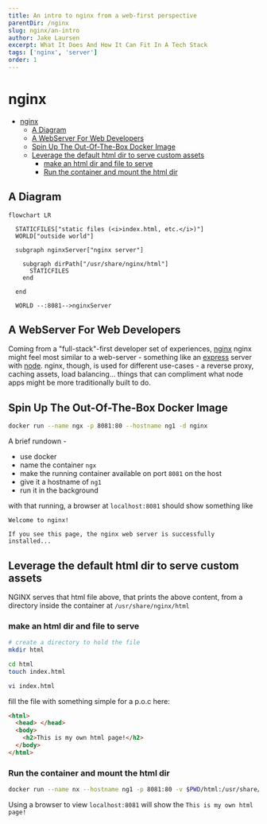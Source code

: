```yaml
---
title: An intro to nginx from a web-first perspective
parentDir: /nginx
slug: nginx/an-intro
author: Jake Laursen
excerpt: What It Does And How It Can Fit In A Tech Stack
tags: ['nginx', 'server']
order: 1
---
```


# nginx

- [nginx](#nginx)
  - [A Diagram](#a-diagram)
  - [A WebServer For Web Developers](#a-webserver-for-web-developers)
  - [Spin Up The Out-Of-The-Box Docker Image](#spin-up-the-out-of-the-box-docker-image)
  - [Leverage the default html dir to serve custom assets](#leverage-the-default-html-dir-to-serve-custom-assets)
    - [make an html dir and file to serve](#make-an-html-dir-and-file-to-serve)
    - [Run the container and mount the html dir](#run-the-container-and-mount-the-html-dir)

## A Diagram

```mermaid
flowchart LR

  STATICFILES["static files (<i>index.html, etc.</i>)"]
  WORLD["outside world"]

  subgraph nginxServer["nginx server"]

    subgraph dirPath["/usr/share/nginx/html"]
      STATICFILES
    end

  end

  WORLD --:8081-->nginxServer
```

## A WebServer For Web Developers

Coming from a "full-stack"-first developer set of experiences, [nginx](https://www.nginx.com/resources/glossary/nginx/) nginx might feel most similar to a web-server - something like an [express](https://expressjs.com/) server with [node](https://nodejs.org/en/). nginx, though, is used for different use-cases - a reverse proxy, caching assets, load balancing... things that can compliment what node apps might be more traditionally built to do.

## Spin Up The Out-Of-The-Box Docker Image

```bash
docker run --name ngx -p 8081:80 --hostname ng1 -d nginx
```

A brief rundown -

- use docker
- name the container `ngx`
- make the running container available on port `8081` on the host
- give it a hostname of `ng1`
- run it in the background

with that running, a browser at `localhost:8081` should show something like

```text
Welcome to nginx!

If you see this page, the nginx web server is successfully installed...
```

## Leverage the default html dir to serve custom assets

NGINX serves that html file above, that prints the above content, from a directory inside the container at `/usr/share/nginx/html`

### make an html dir and file to serve

```bash
# create a directory to hold the file
mkdir html

cd html
touch index.html

vi index.html
```

fill the file with something simple for a p.o.c here:

```html
<html>
  <head> </head>
  <body>
    <h2>This is my own html page!</h2>
  </body>
</html>
```

### Run the container and mount the html dir

```bash
docker run --name nx --hostname ng1 -p 8081:80 -v $PWD/html:/usr/share/nginx/html -d nginx
```

Using a browser to view `localhost:8081` will show the `This is my own html page!`
